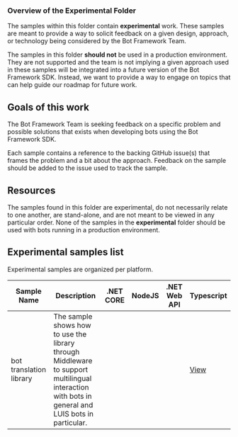 ### Overview of the Experimental Folder

The samples within this folder contain **experimental** work.  These samples are meant to provide a way to solicit 
feedback on a given design, approach, or technology being considered by the Bot Framework Team.  

The samples in this folder **should not** be used in a production environment.  They are not supported and the team is not implying a given approach used in these samples will be integrated into a future version of the Bot Framework SDK.  Instead, we want to provide a way to engage on topics that can help guide our roadmap for future work.

## Goals of this work

The Bot Framework Team is seeking feedback on a specific problem and possible solutions that exists when developing bots using the Bot Framework SDK.

Each sample contains a reference to the backing GitHub issue(s) that frames the problem and a bit about the approach.  Feedback on the sample should be added to the issue used to track the sample.  


## Resources

The samples found in this folder are experimental, do not necessarily relate to one another, are stand-alone, and are not meant to be viewed in any particular order.  None of the samples in the **experimental** folder should be used with bots running in a production environment.



## Experimental samples list

Experimental samples are organized per platform.


| Sample Name           | Description                                                                    | .NET CORE   | NodeJS      | .NET Web API | Typescript  |
|-----------------------|--------------------------------------------------------------------------------|-------------|-------------|--------------|-------------|
|bot translation library| The sample shows how to use the library through Middleware to support multilingual interaction with bots in general and LUIS bots in particular.                                                                                                 | | | |[View][ts#1] |


[cs#1]:samples/csharp_dotnetcore/01.console-echo

[wa#2]:samples/csharp_webapi/02.echo-with-counter

[ts#1]:javascript_typescript/multi-lingual-luis-bot

[js#1]:samples/javascript_nodejs/01.console-echo


